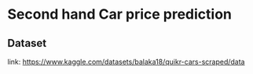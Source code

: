 # Second hand Car price prediction

## Dataset
link: https://www.kaggle.com/datasets/balaka18/quikr-cars-scraped/data

